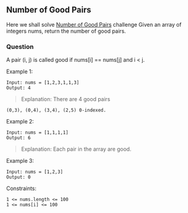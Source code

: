 ## Number of Good Pairs

Here we shall solve [Number of Good Pairs](https://leetcode.com/problems/number-of-good-pairs/) challenge
Given an array of integers nums, return the number of good pairs.

### Question

A pair (i, j) is called good if nums[i] == nums[j] and i < j.

Example 1:

```
Input: nums = [1,2,3,1,1,3]
Output: 4
```

> Explanation: There are 4 good pairs

```
(0,3), (0,4), (3,4), (2,5) 0-indexed.
```

Example 2:

```
Input: nums = [1,1,1,1]
Output: 6
```

> Explanation: Each pair in the array are good.

Example 3:

```
Input: nums = [1,2,3]
Output: 0
```

Constraints:

```
1 <= nums.length <= 100
1 <= nums[i] <= 100
```
